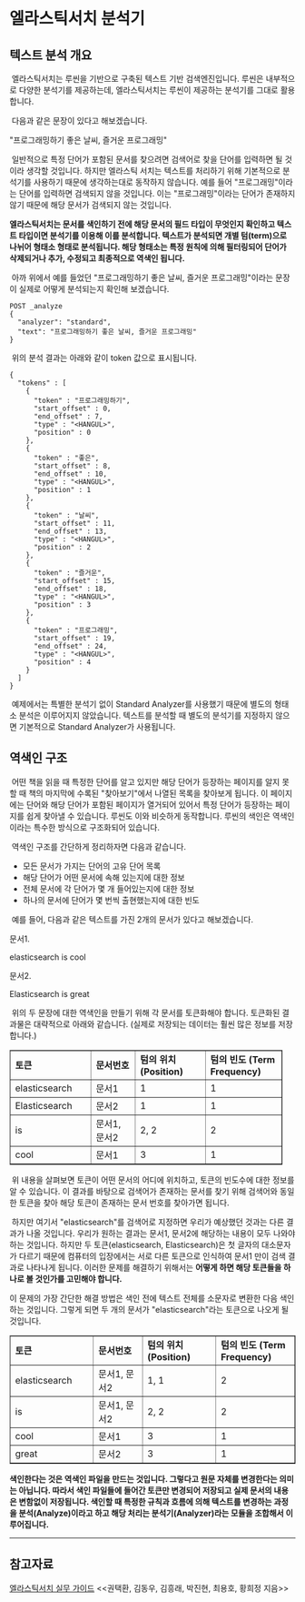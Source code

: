 # 엘라스틱서치 분석기

## 텍스트 분석 개요

 엘라스틱서치는 루씬을 기반으로 구축된 텍스트 기반 검색엔진입니다. 루씬은 내부적으로 다양한 분석기를 제공하는데, 엘라스틱서치는 루씬이 제공하는 분석기를 그대로 활용합니다.

 다음과 같은 문장이 있다고 해보겠습니다.

"프로그래밍하기 좋은 날씨, 즐거운 프로그래밍"

 일반적으로 특정 단어가 포함된 문서를 찾으려면 검색어로 찾을 단어를 입력하면 될 것이라 생각할 것입니다. 하지만 엘라스틱 서치는 텍스트를 처리하기 위해 기본적으로 분석기를 사용하기 때문에 생각하는대로 동작하지 않습니다. 예를 들어 "프로그래밍"이라는 단어를 입력하면 검색되지 않을 것입니다. 이는 "프로그래밍"이라는 단어가 존재하지 않기 때문에 해당 문서가 검색되지 않는 것입니다.

**엘라스틱서치는 문서를 색인하기 전에 해당 문서의 필드 타입이 무엇인지 확인하고 텍스트 타입이면 분석기를 이용해 이를 분석합니다. 텍스트가 분석되면 개별 텀(term)으로 나뉘어 형태소 형태로 분석됩니다. 해당 형태소는 특정 원칙에 의해 필터링되어 단어가 삭제되거나 추가, 수정되고 최종적으로 역색인 됩니다.**

 아까 위에서 예를 들었던 "프로그래밍하기 좋은 날씨, 즐거운 프로그래밍"이라는 문장이 실제로 어떻게 분석되는지 확인해 보겠습니다.

```
POST _analyze
{
  "analyzer": "standard",
  "text": "프로그래밍하기 좋은 날씨, 즐거운 프로그래밍"
}
```

 위의 분석 결과는 아래와 같이 token 값으로 표시됩니다.

```
{
  "tokens" : [
    {
      "token" : "프로그래밍하기",
      "start_offset" : 0,
      "end_offset" : 7,
      "type" : "<HANGUL>",
      "position" : 0
    },
    {
      "token" : "좋은",
      "start_offset" : 8,
      "end_offset" : 10,
      "type" : "<HANGUL>",
      "position" : 1
    },
    {
      "token" : "날씨",
      "start_offset" : 11,
      "end_offset" : 13,
      "type" : "<HANGUL>",
      "position" : 2
    },
    {
      "token" : "즐거운",
      "start_offset" : 15,
      "end_offset" : 18,
      "type" : "<HANGUL>",
      "position" : 3
    },
    {
      "token" : "프로그래밍",
      "start_offset" : 19,
      "end_offset" : 24,
      "type" : "<HANGUL>",
      "position" : 4
    }
  ]
}
```

 예제에서는 특별한 분석기 없이 Standard Analyzer를 사용했기 때문에 별도의 형태소 분석은 이루어지지 않았습니다. 텍스트를 분석할 때 별도의 분석기를 지정하지 않으면 기본적으로 Standard Analyzer가 사용됩니다.

## 역색인 구조

 어떤 책을 읽을 때 특정한 단어를 알고 있지만 해당 단어가 등장하는 페이지를 알지 못할 때 책의 마지막에 수록된 "찾아보기"에서 나열된 목록을 찾아보게 됩니다. 이 페이지에는 단어와 해당 단어가 포함된 페이지가 열거되어 있어서 특정 단어가 등장하는 페이지를 쉽게 찾아낼 수 있습니다. 루씬도 이와 비슷하게 동작합니다. 루씬의 색인은 역색인이라는 특수한 방식으로 구조화되어 있습니다.

 역색인 구조를 간단하게 정리하자면 다음과 같습니다.

-   모든 문서가 가지는 단어의 고유 단어 목록
-   해당 단어가 어떤 문서에 속해 있는지에 대한 정보
-   전체 문서에 각 단어가 몇 개 들어있는지에 대한 정보
-   하나의 문서에 단어가 몇 번씩 출현했는지에 대한 빈도

 예를 들어, 다음과 같은 텍스트를 가진 2개의 문서가 있다고 해보겠습니다.

문서1.

elasticsearch is cool

문서2.

Elasticsearch is great

 위의 두 문장에 대한 역색인을 만들기 위해 각 문서를 토큰화해야 합니다. 토큰화된 결과물은 대략적으로 아래와 같습니다. (실제로 저장되는 데이터는 훨씬 많은 정보를 저장합니다.)

<table style="border-collapse: collapse; width: 95.3488%; height: 202px;" border="1"><tbody><tr><td style="width: 198px;"><b>토큰</b></td><td style="width: 198px;"><b>문서번호</b></td><td style="width: 198px;"><b>텀의 위치 (Position)</b></td><td style="width: 197px;"><b>텀의 빈도 (Term Frequency)</b></td></tr><tr><td style="width: 198px;">elasticsearch</td><td style="width: 198px;">문서1</td><td style="width: 198px;">1</td><td style="width: 197px;">1</td></tr><tr><td style="width: 198px;">Elasticsearch</td><td style="width: 198px;">문서2</td><td style="width: 198px;">1</td><td style="width: 197px;">1</td></tr><tr><td style="width: 198px;">is</td><td style="width: 198px;">문서1, 문서2</td><td style="width: 198px;">2, 2</td><td style="width: 197px;">2</td></tr><tr><td style="width: 198px;">cool</td><td style="width: 198px;">문서1</td><td style="width: 198px;">3</td><td style="width: 197px;">1</td></tr><tr><td style="width: 198px;">great</td><td style="width: 198px;">문서2</td><td style="width: 198px;">3</td><td style="width: 197px;">1</td></tr></tbody></table>

 위 내용을 살펴보면 토큰이 어떤 문서의 어디에 위치하고, 토큰의 빈도수에 대한 정보를 알 수 있습니다. 이 결과를 바탕으로 검색어가 존재하는 문서를 찾기 위해 검색어와 동일한 토큰을 찾아 해당 토큰이 존재하는 문서 번호를 찾아가면 됩니다.

 하지만 여기서 "elasticsearch"를 검색어로 지정하면 우리가 예상했던 것과는 다른 결과가 나올 것입니다. 우리가 원하는 결과는 문서1, 문서2에 해당하는 내용이 모두 나와야하는 것입니다. 하지만 두 토큰(elasticsearch, Elasticsearch)은 첫 글자의 대소문자가 다르기 때문에 컴퓨터의 입장에서는 서로 다른 토큰으로 인식하여 문서1 만이 검색 결과로 나타나게 됩니다. 이러한 문제를 해결하기 위해서는 **어떻게 하면 해당 토큰들을 하나로 볼 것인가를 고민해야 합니다.**

이 문제의 가장 간단한 해결 방법은 색인 전에 텍스트 전체를 소문자로 변환한 다음 색인하는 것입니다. 그렇게 되면 두 개의 문서가 "elasticsearch"라는 토큰으로 나오게 될 것입니다.

<table style="border-collapse: collapse; width: 100%;" border="1"><tbody><tr><td style="width: 198px;"><b>토큰</b></td><td style="width: 198px;"><b>문서번호</b></td><td style="width: 198px;"><b>텀의 위치 (Position)</b></td><td style="width: 197px;"><b>텀의 빈도 (Term Frequency)</b></td></tr><tr><td style="width: 198px;">elasticsearch</td><td style="width: 198px;">문서1, 문서2</td><td style="width: 198px;">1, 1</td><td style="width: 197px;">2</td></tr><tr><td style="width: 198px;">is</td><td style="width: 198px;">문서1, 문서2</td><td style="width: 198px;">2, 2</td><td style="width: 197px;">2</td></tr><tr><td style="width: 198px;">cool</td><td style="width: 198px;">문서1</td><td style="width: 198px;">3</td><td style="width: 197px;">1</td></tr><tr><td style="width: 198px;">great</td><td style="width: 198px;">문서2</td><td style="width: 198px;">3</td><td style="width: 197px;">1</td></tr></tbody></table>

**색인한다는 것은 역색인 파일을 만드는 것입니다. 그렇다고 원문 자체를 변경한다는 의미는 아닙니다. 따라서 색인 파일들에 들어간 토큰만 변경되어 저장되고 실제 문서의 내용은 변함없이 저장됩니다. 색인할 때 특정한 규칙과 흐름에 의해 텍스트를 변경하는 과정을 분석(Analyze)이라고 하고 해당 처리는 분석기(Analyzer)라는 모듈을 조합해서 이루어집니다.**

---

## 참고자료

[엘라스틱서치 실무 가이드](http://www.kyobobook.co.kr/product/detailViewKor.laf?ejkGb=KOR&mallGb=KOR&barcode=9791158391485&orderClick=LEa&Kc=) <<권택환, 김동우, 김흥래, 박진현, 최용호, 황희정 지음>>
